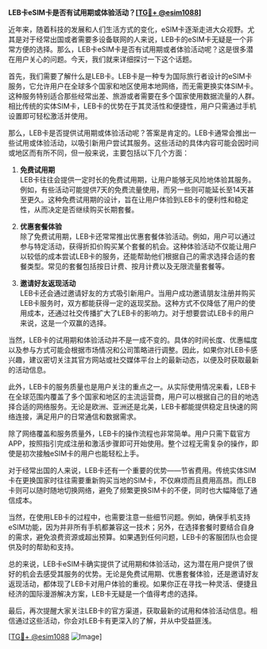 **LEB卡eSIM卡是否有试用期或体验活动？[[TG💪+ @esim1088](https://t.me/s/esim1088)]**

近年来，随着科技的发展和人们生活方式的变化，eSIM卡逐渐走进大众视野。尤其是对于经常出国或者需要多设备联网的人来说，LEB卡的eSIM卡无疑是一个非常方便的选择。那么，LEB卡eSIM卡是否有试用期或者体验活动呢？这是很多潜在用户关心的问题。今天，我们就来详细探讨一下这个话题。

首先，我们需要了解什么是LEB卡。LEB卡是一种专为国际旅行者设计的eSIM卡服务，它允许用户在全球多个国家和地区使用本地网络，而无需更换实体SIM卡。这种服务特别适合那些经常出差、旅游或者需要在多个国家使用数据流量的人群。相比传统的实体SIM卡，LEB卡的优势在于其灵活性和便捷性，用户只需通过手机设置即可轻松激活并使用。

那么，LEB卡是否提供试用期或体验活动呢？答案是肯定的。LEB卡通常会推出一些试用或体验活动，以吸引新用户尝试其服务。这些活动的具体内容可能会因时间或地区而有所不同，但一般来说，主要包括以下几个方面：

1. **免费试用期**  
   LEB卡往往会提供一定时长的免费试用期，让用户能够无风险地体验其服务。例如，有些活动可能提供7天的免费流量使用，而另一些则可能延长至14天甚至更久。这种免费试用期的设计，旨在让用户体验到LEB卡的便利性和稳定性，从而决定是否继续购买长期套餐。

2. **优惠套餐体验**  
   除了免费试用期，LEB卡还常常推出优惠套餐体验活动。例如，用户可以通过参与特定活动，获得折扣价购买某个套餐的机会。这种体验活动不仅能让用户以较低的成本尝试LEB卡的服务，还能帮助他们根据自己的需求选择合适的套餐类型。常见的套餐包括按日计费、按月计费以及无限流量套餐等。

3. **邀请好友返现活动**  
   LEB卡还会通过邀请好友的方式吸引新用户。当用户成功邀请朋友注册并购买LEB卡服务时，双方都能获得一定的返现奖励。这种方式不仅降低了用户的使用成本，还通过社交传播扩大了LEB卡的影响力。对于想要尝试LEB卡的用户来说，这是一个双赢的选择。

当然，LEB卡的试用期和体验活动并不是一成不变的。具体的时间长度、优惠幅度以及参与方式可能会根据市场情况和公司策略进行调整。因此，如果你对LEB卡感兴趣，建议密切关注其官方网站或社交媒体平台上的最新动态，以便及时获取最新的活动信息。

此外，LEB卡的服务质量也是用户关注的重点之一。从实际使用情况来看，LEB卡在全球范围内覆盖了多个国家和地区的主流运营商，用户可以根据自己的目的地选择合适的网络服务。无论是欧洲、亚洲还是北美，LEB卡都能提供稳定且快速的网络连接，满足用户的日常通信和数据需求。

除了网络覆盖和服务质量外，LEB卡的操作流程也非常简单。用户只需下载官方APP，按照指引完成注册和激活步骤即可开始使用。整个过程无需复杂的操作，即使是初次接触eSIM卡的用户也能轻松上手。

对于经常出国的人来说，LEB卡还有一个重要的优势——节省费用。传统实体SIM卡在更换国家时往往需要重新购买当地的SIM卡，不仅麻烦而且费用高昂。而LEB卡则可以随时随地切换网络，避免了频繁更换SIM卡的不便，同时也大幅降低了通信成本。

当然，在使用LEB卡的过程中，也需要注意一些细节问题。例如，确保手机支持eSIM功能，因为并非所有手机都兼容这一技术；另外，在选择套餐时要结合自身的需求，避免浪费资源或超出预算。如果遇到任何问题，LEB卡的客服团队也会提供及时的帮助和支持。

总的来说，LEB卡eSIM卡确实提供了试用期和体验活动，这为潜在用户提供了很好的机会去感受其服务的优势。无论是免费试用期、优惠套餐体验，还是邀请好友返现活动，都体现了LEB卡对用户体验的重视。如果你正在寻找一种灵活、便捷且经济的国际漫游解决方案，LEB卡无疑是一个值得考虑的选择。

最后，再次提醒大家关注LEB卡的官方渠道，获取最新的试用和体验活动信息。相信通过这些活动，你会对LEB卡有更深入的了解，并从中受益匪浅。

[[TG💪+ @esim1088](https://t.me/s/esim1088) ![Image](https://i.postimg.cc/4NQfJmqS/Snipaste-2025-05-13-00-14-12.png)]